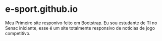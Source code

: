 # e-sport.github.io
Meu Primeiro site responivo feito em Bootstrap. Eu sou estudante de TI no Senac iniciante, esse é um site totalmente responsivo de noticias de jogo competitivo.

